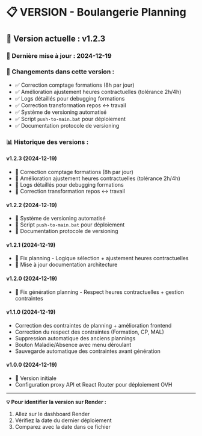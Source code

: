 # 📋 VERSION - Boulangerie Planning

## 🚀 Version actuelle : v1.2.3

### 📅 Dernière mise à jour : 2024-12-19

### 🔧 Changements dans cette version :
- ✅ Correction comptage formations (8h par jour)
- ✅ Amélioration ajustement heures contractuelles (tolérance 2h/4h)
- ✅ Logs détaillés pour debugging formations
- ✅ Correction transformation repos ↔ travail
- ✅ Système de versioning automatisé
- ✅ Script `push-to-main.bat` pour déploiement
- ✅ Documentation protocole de versioning

### 📊 Historique des versions :

#### v1.2.3 (2024-12-19)
- 🔧 Correction comptage formations (8h par jour)
- 🔧 Amélioration ajustement heures contractuelles (tolérance 2h/4h)
- 📝 Logs détaillés pour debugging formations
- 🔧 Correction transformation repos ↔ travail

#### v1.2.2 (2024-12-19)
- 🔧 Système de versioning automatisé
- 📝 Script `push-to-main.bat` pour déploiement
- 📝 Documentation protocole de versioning

#### v1.2.1 (2024-12-19)
- 🔧 Fix planning - Logique sélection + ajustement heures contractuelles
- 📝 Mise à jour documentation architecture

#### v1.2.0 (2024-12-19)
- 🔧 Fix génération planning - Respect heures contractuelles + gestion contraintes

#### v1.1.0 (2024-12-19)
- Correction des contraintes de planning + amélioration frontend
- Correction du respect des contraintes (Formation, CP, MAL)
- Suppression automatique des anciens plannings
- Bouton Maladie/Absence avec menu déroulant
- Sauvegarde automatique des contraintes avant génération

#### v1.0.0 (2024-12-19)
- 🚀 Version initiale
- Configuration proxy API et React Router pour déploiement OVH

---

**💡 Pour identifier la version sur Render :**
1. Allez sur le dashboard Render
2. Vérifiez la date du dernier déploiement
3. Comparez avec la date dans ce fichier
